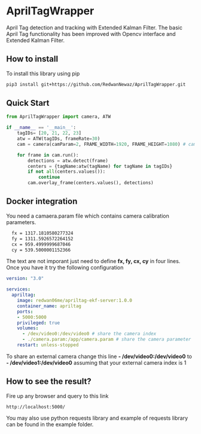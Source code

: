 # AprilTagWrapper


April Tag detection and tracking with Extended Kalman Filter.
The basic April Tag functionality has been improved with Opencv interface and Extended Kalman Filter.
     

## How to install 
To install this library using pip 
```bash 
pip3 install git+https://github.com/RedwanNewaz/AprilTagWrapper.git
```

## Quick Start 


```python 
from AprilTagWrapper import camera, ATW

if __name__ == '__main__':
    tagIDs= [20, 21, 22, 23]
    atw = ATW(tagIDs, frameRate=30)
    cam = camera(camParam=2, FRAME_WIDTH=1920, FRAME_HEIGHT=1080) # camParam = webcam int index | default webcam index is 0

    for frame in cam.run():
        detections = atw.detect(frame)
        centers = {tagName:atw(tagName) for tagName in tagIDs}
        if not all(centers.values()):
            continue
        cam.overlay_frame(centers.values(), detections)
```

## Docker integration 

You need a camaera.param file which contains camera calibration parameters.
```txt
  fx = 1317.1810580277324
  fy = 1311.5926572264152
  cx = 959.4999999687046
  cy = 539.5000001152366
```
The text are not imporant just need to define **fx, fy, cx, cy** in four lines. 
Once you have it try the following configuration 


```yaml
version: "3.0"

services:
  apriltag:
    image: redwan06me/apriltag-ekf-server:1.0.0
    container_name: apriltag
    ports:
    - 5000:5000
    privileged: true
    volumes:
      - /dev/video0:/dev/video0 # share the camera index
      - ./camera.param:/app/camera.param # share the camera parameter
    restart: unless-stopped
 ```
 
 To share an external camera change this line 
 **- /dev/video0:/dev/video0** to **- /dev/video1:/dev/video0**
 assuming that your external camera index is 1 
 
 ## How to see the result?
 
 Fire up any browser and query to this link 
 ```
 http://localhost:5000/
 ```
 You may also use python requests library and example of requests library can be found in the example folder. 
 ```
 
